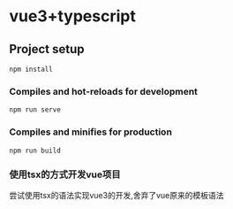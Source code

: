 # vue3+typescript

## Project setup
```
npm install
```

### Compiles and hot-reloads for development
```
npm run serve
```

### Compiles and minifies for production
```
npm run build
```

###  使用tsx的方式开发vue项目
尝试使用tsx的语法实现vue3的开发,舍弃了vue原来的模板语法